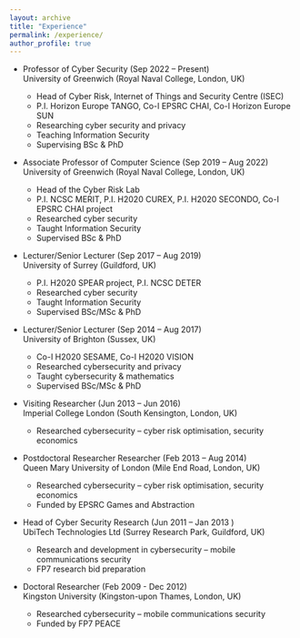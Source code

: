 ```yaml
---
layout: archive
title: "Experience"
permalink: /experience/
author_profile: true
---
```


- Professor of Cyber Security (Sep 2022 – Present) <br>
  University of Greenwich (Royal Naval College, London, UK) 
  - Head of Cyber Risk, Internet of Things and Security Centre (ISEC)
  - P.I. Horizon Europe TANGO, Co-I EPSRC CHAI, Co-I Horizon Europe SUN
  - Researching cyber security and privacy
  - Teaching Information Security
  - Supervising BSc & PhD

- Associate Professor of Computer Science (Sep 2019 – Aug 2022) <br> 
  University of Greenwich (Royal Naval College, London, UK)
  - Head of the Cyber Risk Lab
  - P.I. NCSC MERIT, P.I. H2020 CUREX, P.I. H2020 SECONDO, Co-I EPSRC CHAI project
  - Researched cyber security
  - Taught Information Security
  - Supervised BSc & PhD

- Lecturer/Senior Lecturer (Sep 2017 – Aug 2019) <br> 
  University of Surrey (Guildford, UK)
  - P.I. H2020 SPEAR project, P.I. NCSC DETER
  - Researched cyber security
  - Taught Information Security
  - Supervised BSc/MSc & PhD

- Lecturer/Senior Lecturer (Sep 2014 – Aug 2017) <br> 
  University of Brighton (Sussex, UK)
  - Co-I H2020 SESAME, Co-I H2020 VISION
  - Researched cybersecurity and privacy
  - Taught cybersecurity & mathematics
  - Supervised BSc/MSc & PhD

- Visiting Researcher (Jun 2013 – Jun 2016) <br> 
  Imperial College London (South Kensington, London, UK)
  - Researched cybersecurity – cyber risk optimisation, security economics

- Postdoctoral Researcher Researcher (Feb 2013 – Aug 2014) <br> 
  Queen Mary University of London (Mile End Road, London, UK)
  - Researched cybersecurity – cyber risk optimisation, security economics
  - Funded by EPSRC Games and Abstraction

- Head of Cyber Security Research (Jun 2011 – Jan 2013 ) <br> 
  UbiTech Technologies Ltd (Surrey Research Park, Guildford, UK)
  - Research and development in cybersecurity – mobile communications security
  - FP7 research bid preparation

- Doctoral Researcher (Feb 2009 - Dec 2012) <br> 
  Kingston University (Kingston-upon Thames, London, UK)
  - Researched cybersecurity – mobile communications security
  - Funded by FP7 PEACE 

<nbsp>
